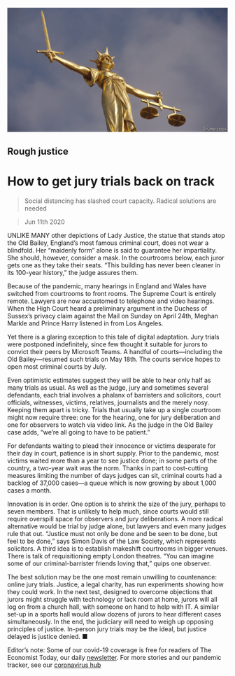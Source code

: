 ![](./images/20200613_BRP503.jpg)

## Rough justice

# How to get jury trials back on track

> Social distancing has slashed court capacity. Radical solutions are needed

> Jun 11th 2020

UNLIKE MANY other depictions of Lady Justice, the statue that stands atop the Old Bailey, England’s most famous criminal court, does not wear a blindfold. Her “maidenly form” alone is said to guarantee her impartiality. She should, however, consider a mask. In the courtrooms below, each juror gets one as they take their seats. “This building has never been cleaner in its 100-year history,” the judge assures them.

Because of the pandemic, many hearings in England and Wales have switched from courtrooms to front rooms. The Supreme Court is entirely remote. Lawyers are now accustomed to telephone and video hearings. When the High Court heard a preliminary argument in the Duchess of Sussex’s privacy claim against the Mail on Sunday on April 24th, Meghan Markle and Prince Harry listened in from Los Angeles.

Yet there is a glaring exception to this tale of digital adaptation. Jury trials were postponed indefinitely, since few thought it suitable for jurors to convict their peers by Microsoft Teams. A handful of courts—including the Old Bailey—resumed such trials on May 18th. The courts service hopes to open most criminal courts by July.

Even optimistic estimates suggest they will be able to hear only half as many trials as usual. As well as the judge, jury and sometimes several defendants, each trial involves a phalanx of barristers and solicitors, court officials, witnesses, victims, relatives, journalists and the merely nosy. Keeping them apart is tricky. Trials that usually take up a single courtroom might now require three: one for the hearing, one for jury deliberation and one for observers to watch via video link. As the judge in the Old Bailey case adds, “we’re all going to have to be patient.”

For defendants waiting to plead their innocence or victims desperate for their day in court, patience is in short supply. Prior to the pandemic, most victims waited more than a year to see justice done; in some parts of the country, a two-year wait was the norm. Thanks in part to cost-cutting measures limiting the number of days judges can sit, criminal courts had a backlog of 37,000 cases—a queue which is now growing by about 1,000 cases a month.

Innovation is in order. One option is to shrink the size of the jury, perhaps to seven members. That is unlikely to help much, since courts would still require overspill space for observers and jury deliberations. A more radical alternative would be trial by judge alone, but lawyers and even many judges rule that out. “Justice must not only be done and be seen to be done, but feel to be done,” says Simon Davis of the Law Society, which represents solicitors. A third idea is to establish makeshift courtrooms in bigger venues. There is talk of requisitioning empty London theatres. “You can imagine some of our criminal-barrister friends loving that,” quips one observer.

The best solution may be the one most remain unwilling to countenance: online jury trials. Justice, a legal charity, has run experiments showing how they could work. In the next test, designed to overcome objections that jurors might struggle with technology or lack room at home, jurors will all log on from a church hall, with someone on hand to help with IT. A similar set-up in a sports hall would allow dozens of jurors to hear different cases simultaneously. In the end, the judiciary will need to weigh up opposing principles of justice. In-person jury trials may be the ideal, but justice delayed is justice denied. ■

Editor’s note: Some of our covid-19 coverage is free for readers of The Economist Today, our daily [newsletter](https://www.economist.com/https://my.economist.com/user#newsletter). For more stories and our pandemic tracker, see our [coronavirus hub](https://www.economist.com//news/2020/03/11/the-economists-coverage-of-the-coronavirus)